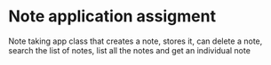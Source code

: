 # Note application assigment

Note taking app class that creates a note, stores it, can delete a note, search the list of notes, list all the notes and get an individual note


